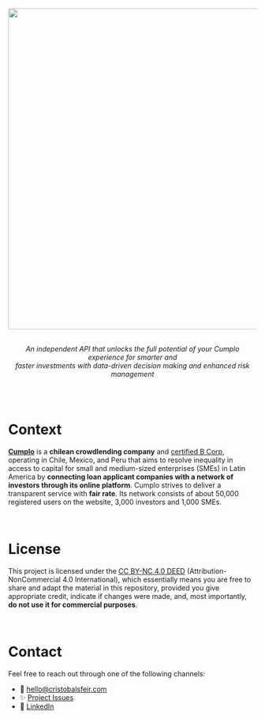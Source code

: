 <br>
<br>

<div align="center">
  <img src="https://github.com/cnsfeir/unofficial-cumplo-api/assets/58790635/7ec02b41-9d26-4f9f-ab9b-c41ca08053d0" width="650"/>
</div>

<br>
<p align="center">
    <em>
      An independent API that unlocks the full potential of your Cumplo experience for smarter and <br> faster investments with data-driven decision making and enhanced risk management
    </em>
</p>

<br>
<br>

# Context

[**Cumplo**](https://www.cumplo.com/) is a **chilean crowdlending company** and [certified B Corp](https://www.bcorporation.net/en-us/find-a-b-corp/company/cumplo-chile-sa), operating in Chile, Mexico, and Peru that aims to resolve inequality in access to capital for small and medium-sized enterprises (SMEs) in Latin America by **connecting loan applicant companies with a network of investors through its online platform**. Cumplo strives to deliver a transparent service with **fair rate**. Its network consists of about 50,000 registered users on the website, 3,000 investors and 1,000 SMEs.

<br>

# License
This project is licensed under the [CC BY-NC 4.0 DEED](https://creativecommons.org/licenses/by-nc/4.0/deed.en) (Attribution-NonCommercial 4.0 International), which essentially means you are free to share and adapt the material in this repository, provided you give appropriate credit, indicate if changes were made, and, most importantly, **do not use it for commercial purposes**.

<br>

# Contact

Feel free to reach out through one of the following channels:

- 📧 hello@cristobalsfeir.com
- ✨ [Project Issues](https://github.com/cnsfeir/cumplo-common/issues)
- 💼 [LinkedIn](https://www.linkedin.com/in/cnsfeir/)
